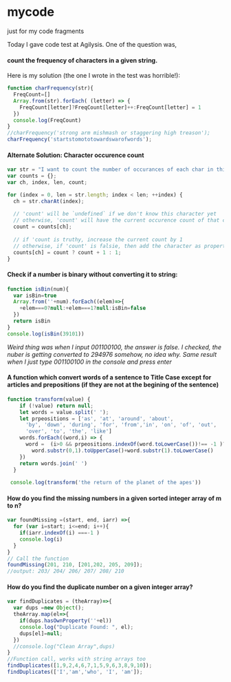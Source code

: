 # mycode
just for my code fragments

Today I gave code test at Agilysis. One of the question was, 
#### count the frequency of characters in a given string. 
Here is my solution (the one I wrote in the test was horrible!):
```javascript
function charFrequency(str){
  FreqCount=[] 
  Array.from(str).forEach( (letter) => {
    FreqCount[letter]?FreqCount[letter]++:FreqCount[letter] = 1
  })
  console.log(FreqCount)
}
//charFrequency('strong arm mishmash or staggering high treason');
charFrequency('startstomototowardswarofwords');
```
#### Alternate Solution: Character occurence count
```javascript
var str = "I want to count the number of occurances of each char in this string";
var counts = {};
var ch, index, len, count;

for (index = 0, len = str.length; index < len; ++index) {
  ch = str.charAt(index);
  
  // 'count' will be `undefined` if we don't know this character yet
  // otherwise, 'count' will have the current occurence count of that character
  count = counts[ch]; 
  
  // if 'count is truthy, increase the current count by 1
  // otherwise, if 'count' is falsie, then add the character as property with 1 count
  counts[ch] = count ? count + 1 : 1; 
}
```

#### Check if a number is binary without converting it to string:

```javascript
function isBin(num){
  var isBin=true
  Array.from(''+num).forEach((elem)=>{
    +elem===0?null:+elem===1?null:isBin=false
  })
  return isBin
}
console.log(isBin(39101))
```
*Weird thing was when I input 001100100, the answer is false. I checked, the nuber is getting converted to 294976 somehow, no idea why. Same result when I just type 001100100 in the console and press enter*

#### A function which convert words of a sentence to Title Case except for articles and prepositions (if they are not at the begining of the sentence)
```javascript
function transform(value) {
    if (!value) return null;
    let words = value.split(' ');
    let prpeositions = ['as', 'at', 'around', 'about', 
      'by', 'down', 'during', 'for', 'from','in', 'on', 'of', 'out', 
      'over', 'to', 'the', 'like']
    words.forEach((word,i) => {
      word =  (i>0 && prpeositions.indexOf(word.toLowerCase())!== -1 )?word.toLowerCase():
        word.substr(0,1).toUpperCase()+word.substr(1).toLowerCase()
    }) 
    return words.join(' ')
  }
  
 console.log(transform('the return of the planet of the apes')) 
 ```
#### How do you find the missing numbers in a given sorted integer array of m to n?
```javascript
var foundMissing =(start, end, iarr) =>{
  for (var i=start; i<=end; i++){
    if(iarr.indexOf(i) ===-1 )
    console.log(i)
  }  
}
// Call the function
foundMissing(201, 210, [201,202, 205, 209]);
//output: 203/ 204/ 206/ 207/ 208/ 210
```
#### How do you find the duplicate number on a given integer array?
```javascript
var findDuplicates = (theArray)=>{
  var dups =new Object();
  theArray.map(el=>{
    if(dups.hasOwnProperty(''+el))
    console.log("Duplicate Found: ", el);  
    dups[el]=null;
  })
  //console.log("Clean Array",dups)
}
//Function call, works with string arrays too
findDuplicates([1,9,2,4,6,7,1,5,9,6,3,8,9,10]);
findDuplicates(['I','am','who', 'I', 'am']);
```
